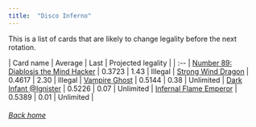 ```yaml
---
title:  "Disco Inferno"
---
```


This is a list of cards that are likely to change legality before the next rotation.

| Card name | Average | Last | Projected legality |
| :-- |
[Number 89: Diablosis the Mind Hacker](https://db.ygoprodeck.com/card/?search=Number%2089:%20Diablosis%20the%20Mind%20Hacker) | 0.3723 | 1.43 | Illegal |
[Strong Wind Dragon](https://db.ygoprodeck.com/card/?search=Strong%20Wind%20Dragon) | 0.4617 | 2.30 | Illegal |
[Vampire Ghost](https://db.ygoprodeck.com/card/?search=Vampire%20Ghost) | 0.5144 | 0.38 | Unlimited |
[Dark Infant @Ignister](https://db.ygoprodeck.com/card/?search=Dark%20Infant%20@Ignister) | 0.5226 | 0.07 | Unlimited |
[Infernal Flame Emperor](https://db.ygoprodeck.com/card/?search=Infernal%20Flame%20Emperor) | 0.5389 | 0.01 | Unlimited |

###### [Back home](index)